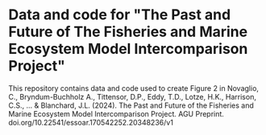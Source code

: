 # Data and code for "The Past and Future of The Fisheries and Marine Ecosystem Model Intercomparison Project"
This repository contains data and code used to create Figure 2 in Novaglio, C., Bryndum-Buchholz A., Tittensor, D.P., Eddy, T.D., Lotze, H.K., Harrison, C.S., ... & Blanchard, J.L. (2024). The Past and Future of the Fisheries and Marine Ecosystem Model Intercomparison Project. AGU Preprint. doi.org/10.22541/essoar.170542252.20348236/v1 
